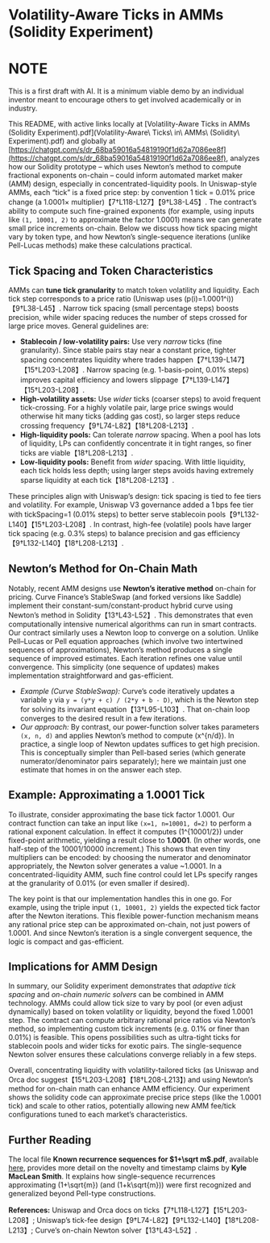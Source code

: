 # Volatility-Aware Ticks in AMMs (Solidity Experiment)

# NOTE

This is a first draft with AI. It is a minimum viable demo by an individual inventor meant to encourage others to get involved academically or in industry.

This README, with active links locally at [Volatility-Aware Ticks in AMMs (Solidity Experiment).pdf](Volatility-Aware\ Ticks\ in\ AMMs\ \(Solidity\ Experiment\).pdf) and globally at [https://chatgpt.com/s/dr_68ba59016a54819190f1d62a7086ee8f](https://chatgpt.com/s/dr_68ba59016a54819190f1d62a7086ee8f), analyzes how our Solidity prototype – which uses Newton’s method to compute fractional exponents on-chain – could inform automated market maker (AMM) design, especially in concentrated-liquidity pools. In Uniswap-style AMMs, each “tick” is a fixed price step: by convention 1 tick = 0.01% price change (a 1.0001× multiplier)【7†L118-L127】【9†L38-L45】.  The contract’s ability to compute such fine-grained exponents (for example, using inputs like `(1, 10001, 2)` to approximate the factor 1.0001) means we can generate small price increments on-chain. Below we discuss how tick spacing might vary by token type, and how Newton’s single-sequence iterations (unlike Pell-Lucas methods) make these calculations practical.

## Tick Spacing and Token Characteristics

AMMs can **tune tick granularity** to match token volatility and liquidity.  Each tick step corresponds to a price ratio (Uniswap uses \(p(i)=1.0001^i\))【9†L38-L45】.  Narrow tick spacing (small percentage steps) boosts precision, while wider spacing reduces the number of steps crossed for large price moves.  General guidelines are: 

- **Stablecoin / low-volatility pairs:** Use very *narrow* ticks (fine granularity).  Since stable pairs stay near a constant price, tighter spacing concentrates liquidity where trades happen【7†L139-L147】【15†L203-L208】.  Narrow spacing (e.g. 1-basis-point, 0.01% steps) improves capital efficiency and lowers slippage【7†L139-L147】【15†L203-L208】.
- **High-volatility assets:** Use *wider* ticks (coarser steps) to avoid frequent tick-crossing.  For a highly volatile pair, large price swings would otherwise hit many ticks (adding gas cost), so larger steps reduce crossing frequency【9†L74-L82】【18†L208-L213】.
- **High-liquidity pools:** Can tolerate *narrow* spacing.  When a pool has lots of liquidity, LPs can confidently concentrate it in tight ranges, so finer ticks are viable【18†L208-L213】.
- **Low-liquidity pools:** Benefit from *wider* spacing.  With little liquidity, each tick holds less depth; using larger steps avoids having extremely sparse liquidity at each tick【18†L208-L213】.

These principles align with Uniswap’s design: tick spacing is tied to fee tiers and volatility.  For example, Uniswap V3 governance added a 1 bps fee tier with tickSpacing=1 (0.01% steps) to better serve stablecoin pools【9†L132-L140】【15†L203-L208】.  In contrast, high-fee (volatile) pools have larger tick spacing (e.g. 0.3% steps) to balance precision and gas efficiency【9†L132-L140】【18†L208-L213】.  

## Newton’s Method for On-Chain Math

Notably, recent AMM designs use **Newton’s iterative method** on-chain for pricing.  Curve Finance’s StableSwap (and forked versions like Saddle) implement their constant-sum/constant-product hybrid curve using Newton’s method in Solidity【13†L43-L52】.  This demonstrates that even computationally intensive numerical algorithms can run in smart contracts.  Our contract similarly uses a Newton loop to converge on a solution.  Unlike Pell–Lucas or Pell equation approaches (which involve two intertwined sequences of approximations), Newton’s method produces a single sequence of improved estimates.  Each iteration refines one value until convergence.  This simplicity (one sequence of updates) makes implementation straightforward and gas-efficient.

- *Example (Curve StableSwap):* Curve’s code iteratively updates a variable `y` via `y = (y*y + c) / (2*y + b - D)`, which is the Newton step for solving its invariant equation【13†L95-L103】.  That on-chain loop converges to the desired result in a few iterations.  
- *Our approach:* By contrast, our power-function solver takes parameters `(x, n, d)` and applies Newton’s method to compute \(x^{n/d}\).  In practice, a single loop of Newton updates suffices to get high precision.  This is conceptually simpler than Pell-based series (which generate numerator/denominator pairs separately); here we maintain just one estimate that homes in on the answer each step.

## Example: Approximating a 1.0001 Tick

To illustrate, consider approximating the base tick factor 1.0001.  Our contract function can take an input like `(x=1, n=10001, d=2)` to perform a rational exponent calculation.  In effect it computes \(1^{10001/2}\) under fixed-point arithmetic, yielding a result close to **1.0001**.  (In other words, one half-step of the 10001/10000 increment.)  This shows that even tiny multipliers can be encoded: by choosing the numerator and denominator appropriately, the Newton solver generates a value ~1.0001.  In a concentrated-liquidity AMM, such fine control could let LPs specify ranges at the granularity of 0.01% (or even smaller if desired).

The key point is that our implementation handles this in one go.  For example, using the triple input `(1, 10001, 2)` yields the expected tick factor after the Newton iterations.  This flexible power-function mechanism means any rational price step can be approximated on-chain, not just powers of 1.0001.  And since Newton’s iteration is a single convergent sequence, the logic is compact and gas-efficient.

## Implications for AMM Design

In summary, our Solidity experiment demonstrates that *adaptive tick spacing* and *on-chain numeric solvers* can be combined in AMM technology.  AMMs could allow tick size to vary by pool (or even adjust dynamically) based on token volatility or liquidity, beyond the fixed 1.0001 step.  The contract can compute arbitrary rational price ratios via Newton’s method, so implementing custom tick increments (e.g. 0.1% or finer than 0.01%) is feasible.  This opens possibilities such as ultra-tight ticks for stablecoin pools and wider ticks for exotic pairs.  The single-sequence Newton solver ensures these calculations converge reliably in a few steps.  

Overall, concentrating liquidity with volatility-tailored ticks (as Uniswap and Orca doc suggest【15†L203-L208】【18†L208-L213】) and using Newton’s method for on-chain math can enhance AMM efficiency.  Our experiment shows the solidity code can approximate precise price steps (like the 1.0001 tick) and scale to other ratios, potentially allowing new AMM fee/tick configurations tuned to each market’s characteristics.

## Further Reading

The local file **Known recurrence sequences for $1+\sqrt m$.pdf**, available [here](https://chatgpt.com/share/68ba5836-e0c8-8008-a776-c6b856f86d51), provides more detail on the novelty and timestamp claims by **Kyle MacLean Smith**. It explains how single-sequence recurrences approximating \(1+\sqrt{m}\) (and \(1+k\sqrt{m}\)) were first recognized and generalized beyond Pell-type constructions.

**References:** Uniswap and Orca docs on ticks【7†L118-L127】【15†L203-L208】; Uniswap’s tick-fee design【9†L74-L82】【9†L132-L140】【18†L208-L213】; Curve’s on-chain Newton solver【13†L43-L52】.
